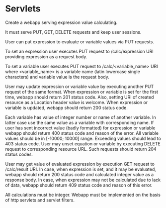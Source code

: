 # Servlets

Create a webapp serving expression value calculating.

It must serve PUT, GET, DELETE requests and keep user sessions.

User can put expression to evaluate or variable values via PUT requests.

To set an expression user executes PUT request to /calc/expression URI providing expression as a request body.

To set a variable user executes PUT request to /calc/<variable_name> URI where <variable_name> is a variable name (latin lowercase single characters) and variable value is the request body.

User may update expression or variable value by executing another PUT request of the same format.
When expression or variable is set for the first time, webapp should return 201 status code. Also, setting URI of created resource as a Location header value is welcome.
When expression or variable is updated, webapp should return 200 status code.

Each variable has value of integer number or name of another variable. In latter case use the same value as a variable with corresponding name. If user has sent incorrect value (badly formatted) for expression or variable webapp should return 400 status code and reason of the error. All variable values should be in [-10000; 10000] range. Exceeding values should lead to 403 status code. User may unset equation or variable by executing DELETE request to corresponding resource URL. Such requests should return 204 status codes.

User may get value of evaluated expression by execution GET request to /calc/result URI.
In case, when expression is set, and it may be evaluated, webapp should return 200 status code and calculated integer value as a response body.
In case, when expression may not be calculated due to lack of data, webapp should return 409 status code and reason of this error.

All calculations must be integer. Webapp must be implemented on the basis of http servlets and servlet filters.
